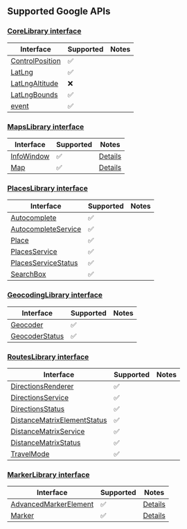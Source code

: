 ## Supported Google APIs

### [CoreLibrary interface](https://developers-dot-devsite-v2-prod.appspot.com/maps/documentation/javascript/reference/library-interfaces#CoreLibrary)

| Interface                                                                                                                                                    | Supported          | Notes |
| ------------------------------------------------------------------------------------------------------------------------------------------------------------ | ------------------ | ----- |
| [ControlPosition](https://developers-dot-devsite-v2-prod.appspot.com/maps/documentation/javascript/reference/library-interfaces#CoreLibrary.ControlPosition) | :white_check_mark: |       |
| [LatLng](https://developers-dot-devsite-v2-prod.appspot.com/maps/documentation/javascript/reference/library-interfaces#CoreLibrary.LatLng)                   | :white_check_mark: |
| [LatLngAltitude](https://developers-dot-devsite-v2-prod.appspot.com/maps/documentation/javascript/reference/library-interfaces#CoreLibrary.LatLngAltitude)   | :x:                |
| [LatLngBounds](https://developers-dot-devsite-v2-prod.appspot.com/maps/documentation/javascript/reference/library-interfaces#CoreLibrary.LatLngBounds)       | :white_check_mark: |
| [event](https://developers-dot-devsite-v2-prod.appspot.com/maps/documentation/javascript/reference/library-interfaces#CoreLibrary.event)                     | :white_check_mark: |

### [MapsLibrary interface](https://developers-dot-devsite-v2-prod.appspot.com/maps/documentation/javascript/reference/library-interfaces#MapsLibrary)

| Interface                                                                                                                                          | Supported          | Notes                    |
| -------------------------------------------------------------------------------------------------------------------------------------------------- | ------------------ | ------------------------ |
| [InfoWindow](https://developers-dot-devsite-v2-prod.appspot.com/maps/documentation/javascript/reference/library-interfaces#MapsLibrary.InfoWindow) | :white_check_mark: | [Details](infowindow.md) |
| [Map](https://developers-dot-devsite-v2-prod.appspot.com/maps/documentation/javascript/reference/library-interfaces#MapsLibrary.Map)               | :white_check_mark: | [Details](maps.md)       |

### [PlacesLibrary interface](https://developers-dot-devsite-v2-prod.appspot.com/maps/documentation/javascript/reference/library-interfaces#PlacesLibrary)

| Interface                                                                                                                                                              | Supported          | Notes |
| ---------------------------------------------------------------------------------------------------------------------------------------------------------------------- | ------------------ | ----- |
| [Autocomplete](https://developers-dot-devsite-v2-prod.appspot.com/maps/documentation/javascript/reference/library-interfaces#PlacesLibrary.Autocomplete)               | :white_check_mark: |       |
| [AutocompleteService](https://developers-dot-devsite-v2-prod.appspot.com/maps/documentation/javascript/reference/library-interfaces#PlacesLibrary.AutocompleteService) | :white_check_mark: |       |
| [Place](https://developers-dot-devsite-v2-prod.appspot.com/maps/documentation/javascript/reference/library-interfaces#PlacesLibrary.Place)                             | :white_check_mark: |       |
| [PlacesService](https://developers-dot-devsite-v2-prod.appspot.com/maps/documentation/javascript/reference/library-interfaces#PlacesLibrary.PlacesService)             | :white_check_mark: |       |
| [PlacesServiceStatus](https://developers-dot-devsite-v2-prod.appspot.com/maps/documentation/javascript/reference/library-interfaces#PlacesLibrary.PlacesServiceStatus) | :white_check_mark: |       |
| [SearchBox](https://developers-dot-devsite-v2-prod.appspot.com/maps/documentation/javascript/reference/library-interfaces#PlacesLibrary.SearchBox)                     | :white_check_mark: |       |

### [GeocodingLibrary interface](https://developers-dot-devsite-v2-prod.appspot.com/maps/documentation/javascript/reference/library-interfaces#GeocodingLibrary)

| Interface                                                                                                                                                       | Supported          | Notes |
| --------------------------------------------------------------------------------------------------------------------------------------------------------------- | ------------------ | ----- |
| [Geocoder](https://developers-dot-devsite-v2-prod.appspot.com/maps/documentation/javascript/reference/library-interfaces#GeocodingLibrary.Geocoder)             | :white_check_mark: |       |
| [GeocoderStatus](https://developers-dot-devsite-v2-prod.appspot.com/maps/documentation/javascript/reference/library-interfaces#GeocodingLibrary.GeocoderStatus) | :white_check_mark: |       |

### [RoutesLibrary interface](https://developers-dot-devsite-v2-prod.appspot.com/maps/documentation/javascript/reference/library-interfaces#RoutesLibrary)

| Interface                                                                                                                                                                              | Supported          | Notes |
| -------------------------------------------------------------------------------------------------------------------------------------------------------------------------------------- | ------------------ | ----- |
| [DirectionsRenderer](https://developers-dot-devsite-v2-prod.appspot.com/maps/documentation/javascript/reference/library-interfaces#RoutesLibrary.DirectionsRenderer)                   | :white_check_mark: |       |
| [DirectionsService](https://developers-dot-devsite-v2-prod.appspot.com/maps/documentation/javascript/reference/library-interfaces#RoutesLibrary.DirectionsService)                     | :white_check_mark: |       |
| [DirectionsStatus](https://developers-dot-devsite-v2-prod.appspot.com/maps/documentation/javascript/reference/library-interfaces#RoutesLibrary.DirectionsStatus)                       | :white_check_mark: |       |
| [DistanceMatrixElementStatus](https://developers-dot-devsite-v2-prod.appspot.com/maps/documentation/javascript/reference/library-interfaces#RoutesLibrary.DistanceMatrixElementStatus) | :white_check_mark: |       |
| [DistanceMatrixService](https://developers-dot-devsite-v2-prod.appspot.com/maps/documentation/javascript/reference/library-interfaces#RoutesLibrary.DistanceMatrixService)             | :white_check_mark: |       |
| [DistanceMatrixStatus](https://developers-dot-devsite-v2-prod.appspot.com/maps/documentation/javascript/reference/library-interfaces#RoutesLibrary.DistanceMatrixStatus)               | :white_check_mark: |       |
| [TravelMode](https://developers-dot-devsite-v2-prod.appspot.com/maps/documentation/javascript/reference/library-interfaces#RoutesLibrary.TravelMode)                                   | :white_check_mark: |       |

### [MarkerLibrary interface](https://developers-dot-devsite-v2-prod.appspot.com/maps/documentation/javascript/reference/library-interfaces#MarkerLibrary)

| Interface                                                                                                                                                                  | Supported          | Notes                                             |
| -------------------------------------------------------------------------------------------------------------------------------------------------------------------------- | ------------------ | ------------------------------------------------- |
| [AdvancedMarkerElement](https://developers-dot-devsite-v2-prod.appspot.com/maps/documentation/javascript/reference/library-interfaces#MarkerLibrary.AdvancedMarkerElement) | :white_check_mark: | [Details](markers.md#advancedmarkerelement-class) |
| [Marker](https://developers-dot-devsite-v2-prod.appspot.com/maps/documentation/javascript/reference/library-interfaces#MarkerLibrary.Marker)                               | :white_check_mark: | [Details](markers.md#marker-class)                |
